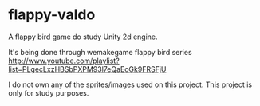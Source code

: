 flappy-valdo
============

A flappy bird game do study Unity 2d engine.

It's being done through wemakegame flappy bird series
http://www.youtube.com/playlist?list=PLgecLxzHBSbPXPM93l7eQaEoGk9FRSFjU

I do not own any of the sprites/images used on this project.
This project is only for study purposes.
